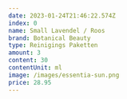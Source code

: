 ```yaml
---
date: 2023-01-24T21:46:22.574Z
index: 0
name: Small Lavendel / Roos
brand: Botanical Beauty
type: Reinigings Paketten
amount: 3
content: 30
contentUnit: ml
image: /images/essentia-sun.png
price: 28.95
---
```

